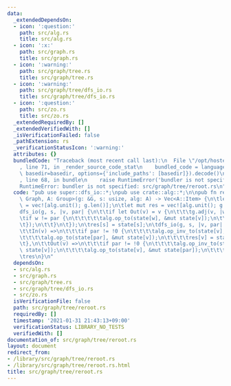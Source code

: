 ```yaml
---
data:
  _extendedDependsOn:
  - icon: ':question:'
    path: src/alg.rs
    title: src/alg.rs
  - icon: ':x:'
    path: src/graph.rs
    title: src/graph.rs
  - icon: ':warning:'
    path: src/graph/tree.rs
    title: src/graph/tree.rs
  - icon: ':warning:'
    path: src/graph/tree/dfs_io.rs
    title: src/graph/tree/dfs_io.rs
  - icon: ':question:'
    path: src/zo.rs
    title: src/zo.rs
  _extendedRequiredBy: []
  _extendedVerifiedWith: []
  _isVerificationFailed: false
  _pathExtension: rs
  _verificationStatusIcon: ':warning:'
  attributes: {}
  bundledCode: "Traceback (most recent call last):\n  File \"/opt/hostedtoolcache/Python/3.9.1/x64/lib/python3.9/site-packages/onlinejudge_verify/documentation/build.py\"\
    , line 71, in _render_source_code_stat\n    bundled_code = language.bundle(stat.path,\
    \ basedir=basedir, options={'include_paths': [basedir]}).decode()\n  File \"/opt/hostedtoolcache/Python/3.9.1/x64/lib/python3.9/site-packages/onlinejudge_verify/languages/user_defined.py\"\
    , line 68, in bundle\n    raise RuntimeError('bundler is not specified: {}'.format(path.as_posix()))\n\
    RuntimeError: bundler is not specified: src/graph/tree/reroot.rs\n"
  code: "pub use super::dfs_io::*;\npub use crate::alg::*;\n\npub fn rerooting_dp<G:\
    \ Graph, A: Group>(g: &G, s: usize, alg: A) -> Vec<A::Item> {\n\tlet mut state\
    \ = vec![alg.unit(); g.len()];\n\tlet mut res = vec![alg.unit(); g.len()];\n\t\
    dfs_io(g, s, |v, par| {\n\t\tif let Out(v) = v {\n\t\t\tg.adj(v, |w| {\n\t\t\t\
    \tif w != par {\n\t\t\t\t\talg.op_to(state[w], &mut state[v]);\n\t\t\t\t}\n\t\t\
    \t});\n\t\t}\n\t});\n\tres[s] = state[s];\n\tdfs_io(g, s, |v, par| match v {\n\
    \t\tIn(v) =>\n\t\t\tif par != !0 {\n\t\t\t\talg.op_inv_to(state[v], &mut state[par]);\n\
    \t\t\t\talg.op_to(state[par], &mut state[v]);\n\t\t\t\tres[v] = state[v];\n\t\t\
    \t},\n\t\tOut(v) =>\n\t\t\tif par != !0 {\n\t\t\t\talg.op_inv_to(state[par], &mut\
    \ state[v]);\n\t\t\t\talg.op_to(state[v], &mut state[par]);\n\t\t\t},\n\t});\n\
    \tres\n}\n"
  dependsOn:
  - src/alg.rs
  - src/graph.rs
  - src/graph/tree.rs
  - src/graph/tree/dfs_io.rs
  - src/zo.rs
  isVerificationFile: false
  path: src/graph/tree/reroot.rs
  requiredBy: []
  timestamp: '2021-01-31 21:43:13+09:00'
  verificationStatus: LIBRARY_NO_TESTS
  verifiedWith: []
documentation_of: src/graph/tree/reroot.rs
layout: document
redirect_from:
- /library/src/graph/tree/reroot.rs
- /library/src/graph/tree/reroot.rs.html
title: src/graph/tree/reroot.rs
---
```

